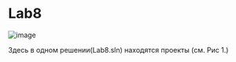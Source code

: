# Lab8

![image](https://user-images.githubusercontent.com/55696016/208320067-e5560aab-ff41-413b-b675-782afcce9758.png)

Здесь в одном решении(Lab8.sln) находятся проекты (см. Рис 1.)
